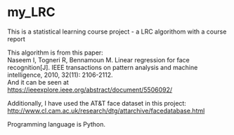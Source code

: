 # my_LRC
This is a statistical learning course project - a LRC algorithom with a course report

This algorithm is from this paper:\
Naseem I, Togneri R, Bennamoun M. Linear regression for face recognition[J]. IEEE transactions on pattern analysis and machine intelligence, 2010, 32(11): 2106-2112.\
And it can be seen at https://ieeexplore.ieee.org/abstract/document/5506092/

Additionally, I have used the AT&T face dataset in this project:\
http://www.cl.cam.ac.uk/research/dtg/attarchive/facedatabase.html

Programming language is Python.
